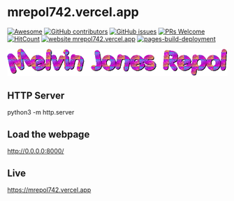 # mrepol742.vercel.app

[![Awesome](https://awesome.re/badge.svg)](https://awesome.re) [![GitHub contributors](https://img.shields.io/github/contributors/mrepol742/mrepol742.vercel.app)](https://github.com/mrepol742/mrepol742.vercel.app/graphs/contributors) [![GitHub issues](https://img.shields.io/github/issues/mrepol742/mrepol742.vercel.app)](https://github.com/mrepol742/mrepol742.vercel.app/issues) [![PRs Welcome](https://img.shields.io/badge/PRs-welcome-brightgreen.svg?style=flat-square)](https://github.com/mrepol742/mrepol742.vercel.app/pulls) [![HitCount](https://views.whatilearened.today/views/github/mrepol742/mrepol742.vercel.app.svg)](https://github.com/mrepol742/mrepol742.vercel.app) [![website mrepol742.vercel.app](https://img.shields.io/website-up-down-green-red/http/mrepol742.vercel.app.svg)](https://mrepol742.vercel.app/) [![pages-build-deployment](https://github.com/mrepol742/mrepol742.vercel.app/actions/workflows/pages/pages-build-deployment/badge.svg)](https://github.com/mrepol742/mrepol742.vercel.app/actions/workflows/pages/pages-build-deployment)

<a href="https://mrepol742.vercel.app">
<img src="https://github.com/mrepol742/mrepol742.vercel.app/blob/master/animated-mrepol742.gif?raw=true" alt="Melvin Jones Repol" />
  </a>

 
  ## HTTP Server
  python3 -m http.server
  
  ## Load the webpage
  http://0.0.0.0:8000/
  
  ## Live
  https://mrepol742.vercel.app
